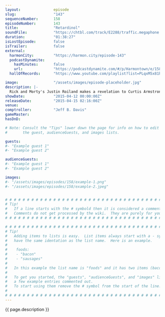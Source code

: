```yaml
---
layout:               episode
slug:                 "143"
sequenceNumber:       158
episodeNumber:        143
title:                "Retardinol"
soundFile:            "https://chtbl.com/track/E2288/traffic.megaphone.fm/STA2125009876.mp3?updated=1562016830"
duration:             "01:38:27"
isLostEpisode:        false
isTrailer:            false
external:
  harmonCity:         "https://harmon.city/episode-143"
  podcastDynamite:
    hasMinutes:       false
    url:              "https://podcastdynamite.com/#/p/Harmontown/e/158/143"
  hallOfRecords:      "https://www.youtube.com/playlist?list=PLqxM5x81hNOY-W2CUyR-hF5wngNVHf7Is"

image:                "/assets/images/episode-placeholder.jpg"
description: |-
  Rick and Morty's Justin Roiland makes a revelation to Curtis Armstrong. Harmon longs for the cold war and its Shadow Run, not Shadow Picnic! Brought to you by Doritos and Honda!
showDate:             "2015-04-12 00:00:00Z"
releaseDate:          "2015-04-15 02:16:00Z"
venue:                
comptroller:          "Jeff B. Davis"
gameMaster:           
hasDnD:               

# Note: Consult the "Tips" lower down the page for info on how to edit
#       the guest, audienceGuests, and images lists.

guests:
#- "Example guest 1"
#- "Example guest 2"

audienceGuests:
#- "Example guest 1"
#- "Example guest 2"

images:
#- "/assets/images/episodes/158/example-1.png"
#- "/assets/images/episodes/158/example-2.jpeg"


# # # # # # # # # # # # # # # # # # # # # # # # # # # # # # # # # # # # # # # # # # # # #
# Tip!
#   If a line starts with the # symbold then it is considered a comment.
#   Comments do not get processed by the wiki.  They are purely for your information.
# # # # # # # # # # # # # # # # # # # # # # # # # # # # # # # # # # # # # # # # # # # # #

# # # # # # # # # # # # # # # # # # # # # # # # # # # # # # # # # # # # # # # # # # # # #
# Tip!
#   Adding items to lists is easy.  List items always start with a - symbol and have
#   have the same identation as the list name.  Here is an example.
#
#    foods:
#    - "bacon"
#    - "sausages"
#
#   In this example the list name is "foods" and it has two items (bacon, and sausages).
#
#   To get you started, the "guests", "audienceGuests", and "images" lists below have
#   a few example entries commented out.
#   To start using them remove the # symbol from the start of the line.
#
# # # # # # # # # # # # # # # # # # # # # # # # # # # # # # # # # # # # # # # # # # # # #
---
```


<!-- The episode description will be rendered here -->
{{ page.description }}

<!-- Add your content BELOW here -->
<!-- vvvvvvvvvvvvvvvvvvvvvvvvvvv -->




<!-- ^^^^^^^^^^^^^^^^^^^^^^^^^^^ -->
<!-- Add your content ABOVE here -->

<!-- The episode gallery will be rendered here -->